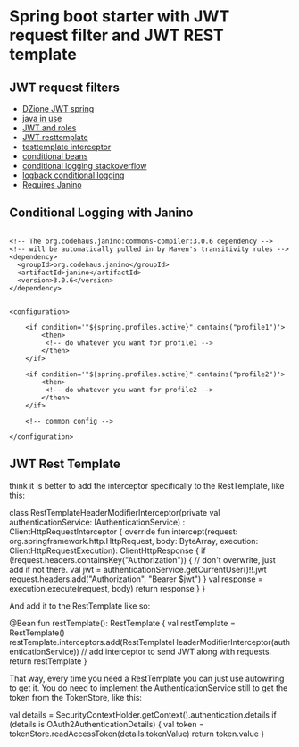 # Spring boot starter with JWT request filter and JWT REST template

## JWT request filters

* [DZione JWT spring](https://dzone.com/articles/spring-boot-security-json-web-tokenjwt-hello-world)
* [java in use](https://medium.com/swlh/spring-boot-security-jwt-hello-world-example-b479e457664c)
* [JWT and roles](https://medium.com/@hantsy/protect-rest-apis-with-spring-security-and-jwt-5fbc90305cc5)
* [JWT resttemplate](https://www.kingsware.de/2019/07/20/spring-boot-passthrough-jwt-with-resttemplate/)
* [testtemplate interceptor](https://stackoverflow.com/questions/46729203/propagate-http-header-jwt-token-over-services-using-spring-rest-template)
* [conditional beans](https://reflectoring.io/spring-boot-conditionals/)
* [conditional logging stackoverflow](https://stackoverflow.com/questions/29429073/spring-boot-logback-and-logging-config-property/29430074)
* [logback conditional logging](http://logback.qos.ch/manual/configuration.html#conditional)
* [Requires Janino](http://logback.qos.ch/setup.html#janino)


## Conditional Logging with Janino

```

<!-- The org.codehaus.janino:commons-compiler:3.0.6 dependency -->
<!-- will be automatically pulled in by Maven's transitivity rules -->
<dependency>
  <groupId>org.codehaus.janino</groupId>
  <artifactId>janino</artifactId>
  <version>3.0.6</version>
</dependency>


<configuration>

    <if condition='"${spring.profiles.active}".contains("profile1")'>
        <then>
         <!-- do whatever you want for profile1 -->
        </then>
    </if>

    <if condition='"${spring.profiles.active}".contains("profile2")'>
        <then>
         <!-- do whatever you want for profile2 -->
        </then>
    </if>

    <!-- common config -->

</configuration>

```

## JWT Rest Template


 think it is better to add the interceptor specifically to the RestTemplate, like this:
 
 class RestTemplateHeaderModifierInterceptor(private val authenticationService: IAuthenticationService) : ClientHttpRequestInterceptor {
    override fun intercept(request: org.springframework.http.HttpRequest, body: ByteArray, execution: ClientHttpRequestExecution): ClientHttpResponse {
        if (!request.headers.containsKey("Authorization")) {
            // don't overwrite, just add if not there.
            val jwt = authenticationService.getCurrentUser()!!.jwt
            request.headers.add("Authorization", "Bearer $jwt")
        }
        val response = execution.execute(request, body)
        return response
    }
}

And add it to the RestTemplate like so:

@Bean
fun restTemplate(): RestTemplate {
    val restTemplate = RestTemplate()
restTemplate.interceptors.add(RestTemplateHeaderModifierInterceptor(authenticationService)) // add interceptor to send JWT along with requests.
    return restTemplate
}


That way, every time you need a RestTemplate you can just use autowiring to get it. You do need to implement the AuthenticationService still to get the token from the TokenStore, like this:


val details = SecurityContextHolder.getContext().authentication.details
if (details is OAuth2AuthenticationDetails) {
   val token = tokenStore.readAccessToken(details.tokenValue)
   return token.value
}

